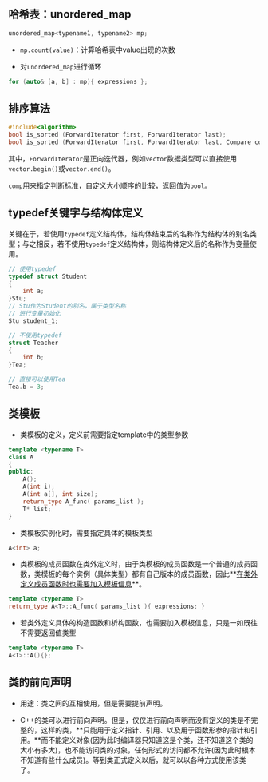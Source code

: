 ## 哈希表：unordered_map

```C++
unordered_map<typename1, typename2> mp;
```



- `mp.count(value)`：计算哈希表中value出现的次数



- 对`unordered_map`进行循环

```C++
for (auto& [a, b] : mp){ expressions };
```





## 排序算法

```C++
#include<algorithm>
bool is_sorted (ForwardIterator first, ForwardIterator last);
bool is_sorted (ForwardIterator first, ForwardIterator last, Compare comp);
```

其中，`ForwardIterator`是正向迭代器，例如`vector`数据类型可以直接使用`vector.begin()`或`vector.end()`。

`comp`用来指定判断标准，自定义大小顺序的比较，返回值为`bool`。











## typedef关键字与结构体定义

关键在于，若使用`typedef`定义结构体，结构体结束后的名称作为结构体的别名类型；与之相反，若不使用`typedef`定义结构体，则结构体定义后的名称作为变量使用。

```C++
// 使用typedef
typedef struct Student
{
    int a;
}Stu;
// Stu作为Student的别名，属于类型名称
// 进行变量初始化
Stu student_1;

// 不使用typedef
struct Teacher
{
    int b;
}Tea;

// 直接可以使用Tea
Tea.b = 3;
```









## 类模板

- 类模板的定义，定义前需要指定template中的类型参数

```C++
template <typename T>
class A
{
public:
    A();
    A(int i);
    A(int a[], int size);
    return_type A_func( params_list );
    T* list;
}
```

- 类模板实例化时，需要指定具体的模板类型

```C++
A<int> a;
```

- 类模板的成员函数在类外定义时，由于类模板的成员函数是一个普通的成员函数，类模板的每个实例（具体类型）都有自己版本的成员函数，因此**<u>在类外定义成员函数时也需要加入模板信息</u>**。

```C++
template <typename T>
return_type A<T>::A_func( params_list ){ expressions; }
```

- 若类外定义具体的构造函数和析构函数，也需要加入模板信息，只是一如既往不需要返回值类型

```C++
template <typename T>
A<T>::A(){};
```





## 类的前向声明

- 用途：类之间的互相使用，但是需要提前声明。

- C++的类可以进行前向声明。但是，仅仅进行前向声明而没有定义的类是不完整的，这样的类，**只能用于定义指针、引用、以及用于函数形参的指针和引用。**而不能定义对象(因为此时编译器只知道这是个类，还不知道这个类的大小有多大)，也不能访问类的对象，任何形式的访问都不允许(因为此时根本不知道有些什么成员)。等到类正式定义以后，就可以以各种方式使用该类了。

